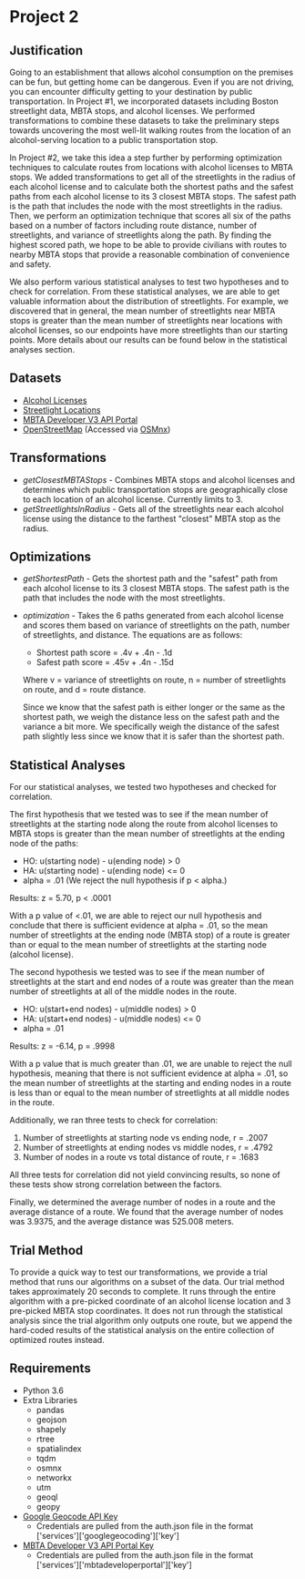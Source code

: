 # Project 2
## Justification
Going to an establishment that allows alcohol consumption on the premises can be fun, but getting home can be dangerous. Even if you are not driving, you can encounter difficulty getting to your destination by public transportation. In Project #1, we incorporated datasets including Boston streetlight data, MBTA stops, and alcohol licenses. We performed transformations to combine these datasets to take the preliminary steps towards uncovering the most well-lit walking routes from the location of an alcohol-serving location to a public transportation stop.

In Project #2, we take this idea a step further by performing optimization techniques to calculate routes from locations with alcohol licenses to MBTA stops. We added transformations to get all of the streetlights in the radius of each alcohol license and to calculate both the shortest paths and the safest paths from each alcohol license to its 3 closest MBTA stops. The safest path is the path that includes the node with the most streetlights in the radius. Then, we perform an optimization technique that scores all six of the paths based on a number of factors including route distance, number of streetlights, and variance of streetlights along the path. By finding the highest scored path, we hope to be able to provide civilians with routes to nearby MBTA stops that provide a reasonable combination of convenience and safety.

We also perform various statistical analyses to test two hypotheses and to check for correlation. From these statistical analyses, we are able to get valuable information about the distribution of streetlights. For example, we discovered that in general, the mean number of streetlights near MBTA stops is greater than the mean number of streetlights near locations with alcohol licenses, so our endpoints have more streetlights than our starting points. More details about our results can be found below in the statistical analyses section.


## Datasets

* [Alcohol Licenses](https://data.boston.gov/dataset/all-section-12-alcohol-licenses)
* [Streetlight Locations](https://data.boston.gov/dataset/streetlight-locations)
* [MBTA Developer V3 API Portal](https://api-v3.mbta.com)
* [OpenStreetMap](https://www.openstreetmap.org) (Accessed via [OSMnx](https://github.com/gboeing/osmnx))

## Transformations

* *getClosestMBTAStops* - Combines MBTA stops and alcohol licenses and determines which public transportation stops are geographically close to each location of an alcohol license. Currently limits to 3.
* *getStreetlightsInRadius* - Gets all of the streetlights near each alcohol license using the distance to the farthest "closest" MBTA stop as the radius.

## Optimizations

* *getShortestPath* - Gets the shortest path and the "safest" path from each alcohol license  to its 3 closest MBTA stops. The safest path is the path that includes the node with the most streetlights.
* *optimization* - Takes the 6 paths generated from each alcohol license and scores them based on variance of streetlights on the path, number of streetlights, and distance. The equations are as follows:
   * Shortest path score = .4v + .4n - .1d
   * Safest path score = .45v + .4n - .15d
   
   Where v = variance of streetlights on route, n = number of streetlights on route, and d = route distance.
   
   Since we know that the safest path is either longer or the same as the shortest path, we weigh the distance less on the safest path and the variance a bit more. We specifically weigh the distance of the safest path slightly less since we know that it is safer than the shortest path.

## Statistical Analyses

For our statistical analyses, we tested two hypotheses and checked for correlation.

The first hypothesis that we tested was to see if the mean number of streetlights at the starting node along the route from alcohol licenses to MBTA stops is greater than the mean number of streetlights at the ending node of the paths:
* HO: u(starting node) - u(ending node) > 0
* HA: u(starting node) - u(ending node) <= 0
* alpha = .01 (We reject the null hypothesis if p < alpha.)

Results: z = 5.70, p < .0001

With a p value of <.01, we are able to reject our null hypothesis and conclude that there is sufficient evidence at alpha = .01, so the mean number of streetlights at the ending node (MBTA stop) of a route is greater than or equal to the mean number of streetlights at the starting node (alcohol license).

The second hypothesis we tested was to see if the mean number of streetlights at the start and end nodes of a route was greater than the mean number of streetlights at all of the middle nodes in the route. 
* HO: u(start+end nodes) - u(middle nodes) > 0
* HA: u(start+end nodes) - u(middle nodes) <= 0
* alpha = .01

Results: z = -6.14, p = .9998

With a p value that is much greater than .01, we are unable to reject the null hypothesis, meaning that there is not sufficient evidence at alpha = .01, so the mean number of streetlights at the starting and ending nodes in a route is less than or equal to the mean number of streetlights at all middle nodes in the route.

Additionally, we ran three tests to check for correlation:
1. Number of streetlights at starting node vs ending node, r = .2007
2. Number of streetlights at ending nodes vs middle nodes, r = .4792
3. Number of nodes in a route vs total distance of route, r = .1683

All three tests for correlation did not yield convincing results, so none of these tests show strong correlation between the factors.

Finally, we determined the average number of nodes in a route and the average distance of a route. We found that the average number of nodes was 3.9375, and the average distance was 525.008 meters.


## Trial Method

To provide a quick way to test our transformations, we provide a trial method that runs our algorithms on a subset of the data. Our trial method takes approximately 20 seconds to complete. It runs through the entire algorithm with a pre-picked coordinate of an alcohol license location and 3 pre-picked MBTA stop coordinates. It does not run through the statistical analysis since the trial algorithm only outputs one route, but we append the hard-coded results of the statistical analysis on the entire collection of optimized routes instead.

## Requirements

* Python 3.6
* Extra Libraries
    * pandas
    * geojson
    * shapely
    * rtree
    * spatialindex
    * tqdm
    * osmnx
    * networkx
    * utm
    * geoql
    * geopy
* [Google Geocode API Key](https://developers.google.com/maps/documentation/geocoding/get-api-key)
    * Credentials are pulled from the auth.json file in the format ['services']['googlegeocoding']['key']
* [MBTA Developer V3 API Portal Key](https://api-v3.mbta.com)
    * Credentials are pulled from the auth.json file in the format ['services']['mbtadeveloperportal']['key']
    
  
    
